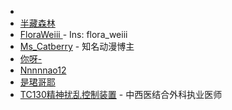 - []()
- [半藏森林](https://weibo.com/recklesss)
- [FloraWeiii ](https://weibo.com/u/2480612361) -  Ins: flora_weiii
- [Ms_Catberry](https://weibo.com/u/1931537432) - 知名动漫博主
- [你呀-](https://weibo.com/dearmore)
- [Nnnnnao12](https://weibo.com/u/5727527635)
- [是珺哥耶](https://weibo.com/pmmptj)
- [TC130精神扰乱控制装置](https://weibo.com/u/1846511793) - 中西医结合外科执业医师
